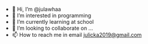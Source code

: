 - 👋 Hi, I’m @julawhaa
- 👀 I’m interested in programming
- 🌱 I’m currently learning at school
- 💞️ I’m looking to collaborate on ...
- 📫 How to reach me in email julicka2019@gmail.com

<!---
julawhaa/julawhaa is a ✨ special ✨ repository because its `README.md` (this file) appears on your GitHub profile.
You can click the Preview link to take a look at your changes.
--->
